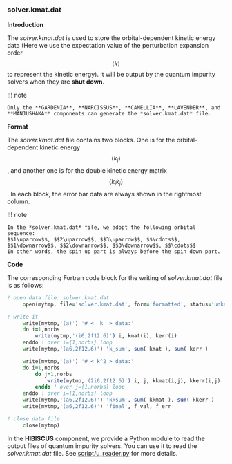 ### solver.kmat.dat

**Introduction**

The *solver.kmat.dat* is used to store the orbital-dependent kinetic energy data (Here we use the expectation value of the perturbation expansion order $$\langle k \rangle$$ to represent the kinetic energy). It will be output by the quantum impurity solvers when they are **shut down**.

!!! note

    Only the **GARDENIA**, **NARCISSUS**, **CAMELLIA**, **LAVENDER**, and **MANJUSHAKA** components can generate the *solver.kmat.dat* file.

**Format**

The *solver.kmat.dat* file contains two blocks. One is for the orbital-dependent kinetic energy $$\langle k_i\rangle$$, and another one is for the double kinetic energy matrix $$\langle k_i k_j\rangle$$. In each block, the error bar data are always shown in the rightmost column.

!!! note

    In the *solver.kmat.dat* file, we adopt the following orbital sequence:
    $$1\uparrow$$, $$2\uparrow$$, $$3\uparrow$$, $$\cdots$$, $$1\downarrow$$, $$2\downarrow$$, $$3\downarrow$$, $$\cdots$$
    In other words, the spin up part is always before the spin down part.

**Code**

The corresponding Fortran code block for the writing of *solver.kmat.dat* file is as follows:

```fortran
! open data file: solver.kmat.dat
     open(mytmp, file='solver.kmat.dat', form='formatted', status='unknown')

! write it
     write(mytmp,'(a)') '# <  k  > data:'
     do i=1,norbs
         write(mytmp,'(i6,2f12.6)') i, kmat(i), kerr(i)
     enddo ! over i={1,norbs} loop
     write(mytmp,'(a6,2f12.6)') 'k_sum', sum( kmat ), sum( kerr )

     write(mytmp,'(a)') '# < k^2 > data:'
     do i=1,norbs
         do j=1,norbs
             write(mytmp,'(2i6,2f12.6)') i, j, kkmat(i,j), kkerr(i,j)
         enddo ! over j={1,norbs} loop
     enddo ! over i={1,norbs} loop
     write(mytmp,'(a6,2f12.6)') 'kksum', sum( kkmat ), sum( kkerr )
     write(mytmp,'(a6,2f12.6)') 'final', f_val, f_err

! close data file
     close(mytmp)
```

In the **HIBISCUS** component, we provide a Python module to read the output files of quantum impurity solvers. You can use it to read the *solver.kmat.dat* file. See [script/u_reader.py](../ch07/reader.md) for more details.
